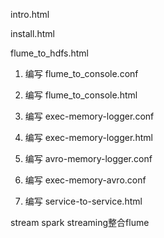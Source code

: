 intro.html

install.html

flume_to_hdfs.html

1. 编写 flume_to_console.conf

2. 编写 flume_to_console.html

3. 编写 exec-memory-logger.conf

4. 编写 exec-memory-logger.html

5. 编写 avro-memory-logger.conf

6. 编写 exec-memory-avro.conf

7. 编写 service-to-service.html

stream  spark streaming整合flume